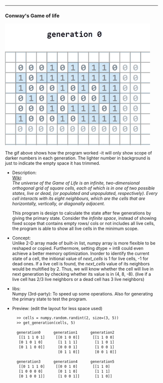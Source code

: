 ---

  ### Conway's Game of life  


![demo of ConWay's game](demo_conway_game.gif)

The gif above shows how the program worked -it will only show scope of darker numbers in each generation.
The lighter number in background is just to indicate the empty space it has trimmed. 
    
  * Description:  
    [Wiki](https://en.wikipedia.org/wiki/Conway%27s_Game_of_Life):  
    *The universe of the Game of Life is an infinite, two-dimensional orthogonal grid of square cells, each of which is in one of two possible states, live or dead, (or populated and unpopulated, respectively). Every cell interacts with its eight neighbours, which are the cells that are horizontally, vertically, or diagonally adjacent.*
    
    This program is design to calculate the state after few generations by giving the primary state. Consider the *infinite space*, instead of showing fixed scope that contains empty rows/ cols or not includes all live cells, the program is able to show all live cells in the minimum scope.
    
  * Concept:  
    Unlike 2-D array made of built-in list, numpy array is more flexible to be reshaped or copied. Furthermore, setting dtype = int8 could even achieve a better memory optimization.
    Inorder to identify the current state of a cell, the initional value of *next_cells* is 1 for live cells, -1 for dead ones. If a live cell is found, the *next_cells* value of its neighbors would be multified by 2. Thus, we will know whether the cell will live in next generation by checking whether its value is in (4, 8, -8). (live if a live cell has 2/3 live neighbors or a dead cell has 3 live neighbors)
    
  * libs:   
    Numpy (3rd-party): To speed up some operations. Also for generating the primary state to test the program.
  * Preview: (edit the layout for less space used)
    ```
      >> cells = numpy.random.randint(2, size=(3, 5))
      >> get_generation(cells, 5)
      
      generation0      generation1      generation2
       [[1 1 1 0 1]     [[0 1 0 0]]      [[1 1 0 0]
       [0 1 0 1 0]       [1 1 1 1]        [1 1 0 1]
       [0 1 1 0 0]]      [0 0 0 1]        [1 0 0 1]
                         [0 1 1 0]]       [0 0 1 0]]

      generation3      generation4      generation5
       [[0 1 1 1 0]     [[0 0 1 0]       [[1 1 0]
       [1 0 0 0 0]       [0 1 1 0]        [1 1 1]
       [0 1 0 0 1]]      [1 0 0 1]]       [1 1 0]]    
     ```
